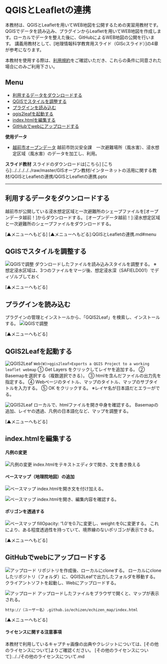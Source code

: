 # QGISとLeafletの連携
本教材は、QGISとLeafletを用いてWEB地図を公開するための実習用教材です。QGISでデータを読み込み、プラグインからLeafletを用いてWEB地図を作成します。ローカルでデータを整えた後に、GitHubによるWEB地図の公開を行います。
講義用教材として、[地理情報科学教育用スライド（GIScスライド）]の4章が参考になります。

本教材を使用する際は、[利用規約]をご確認いただき、これらの条件に同意された場合にのみご利用下さい。


[利用規約]:../../../../master/利用規約.md
**Menu**
------
* [利用するデータをダウンロードする](#利用するデータをダウンロードする)
* [QGISでスタイルを調整する](#QGISでスタイルを調整する)
* [プラグインを読み込む](#プラグインを読み込む)
* [qgis2leafを起動する](#qgis2leafを起動する)
* [index.htmlを編集する](#index.htmlを編集する)
* [GitHubでwebにアップロードする](#GitHubでwebにアップロードする)

**使用データ**

* [越前市オープンデータ] 越前市防災安全課　一次避難場所（風水害）、浸水想定区域（風水害）のデータを加工し、利用。

[越前市オープンデータ]:http://www.city.echizen.lg.jp/office/010/021/open-data-echizen.html

**スライド教材**
スライドのダウンロードは[こちら]
[こちら]:../../../../../raw/master/GISオープン教材/インターネットの活用に関する教材/QGISとLeafletの連携/QGISとLeafletの連携.pptx

----------

## 利用するデータをダウンロードする

越前市が公開している浸水想定区域と一次避難所のシェープファイルを[オープンデータ越前！]からダウンロードする。
[オープンデータ越前！]:浸水想定区域と一次避難所のシェープファイルをダウンロードする。

[▲メニューへもどる]
[▲メニューへもどる]:QGISとLeafletの連携.md#menu

## QGISでスタイルを調整する
![QGISで調整](pic/leafpic_1.png)
ダウンロードしたファイルを読み込みスタイルを調整する。
※　想定浸水区域は、3つのファイルをマージ後、想定浸水深（SAFIELD001）でディゾルブしておく

[▲メニューへもどる]

## プラグインを読み込む
プラグインの管理とインストールから、「GQIS2Leaf」を検索し、インストールする。
![QGISで調整](pic/leafpic_2.png)

[▲メニューへもどる]

## QGIS2Leafを起動する
![QGIS2Leaf](pic/leafpic_3.png)
`Web(W)>qgis2leaf>Exports a QGIS Project to a working leaflet webmap`
① Get Layers をクリックしてレイヤを追加する。
② Basemapを選択する（複数選択できる）。
③ htmlを含んだファイルの出力先を指定する。
④ Webページのタイトル、マップのタイトル、マップのサブタイトルを入力する。
⑤ OK をクリックする。
※レイヤ名が日本語だとエラーがでる。

![QGIS2Leaf](pic/leafpic_4.png)
ローカルで、htmlファイルを開き中身を確認する。
Basemapの追加、レイヤの透過、凡例の日本語化など、マップを調整する。

[▲メニューへもどる]

## index.htmlを編集する

#### 凡例の変更
![凡例の変更](pic/leafpic_5.png)
index.htmlをテキストエディタで開き、文を書き換える

#### ベースマップ（地理院地図）の追加
![ベースマップ](pic/leafpic_6.png)
index.htmlを開き文を付け加える。

![ベースマップ](pic/leafpic_7.png)
index.htmlを開き、編集内容を確認する。

#### ポリゴンを透過する
![ベースマップ](pic/leafpic_8.png)
fillOpacity: ‘1.0’を0.7に変更し、weight:を0に変更する。
これにより、ある程度透過性を持っていて、境界線のないポリゴンが表示できる。

[▲メニューへもどる]

## GitHubでwebにアップロードする
![アップロード](pic/leafpic_9.png)
リポジトリを作成後、ローカルにcloneする。
ローカルにcloneしたリポジトリ（フォルダ）に、QGIS2Leafで出力したフォルダを移動する。
クライアントソフトを起動し、Webにアップロードする。

![アップロード](pic/leafpic_10.png)
アップロードしたファイルをブラウザで開くと、マップが表示される。

```
http://（ユーザー名）.github.io/echizen/echizen_map/index.html
```

[▲メニューへもどる]

#### ライセンスに関する注意事項
本教材で利用しているキャプチャ画像の出典やクレジットについては、[その他のライセンスについて]よりご確認ください。
[その他のライセンスについて]:../../その他のライセンスについて.md
